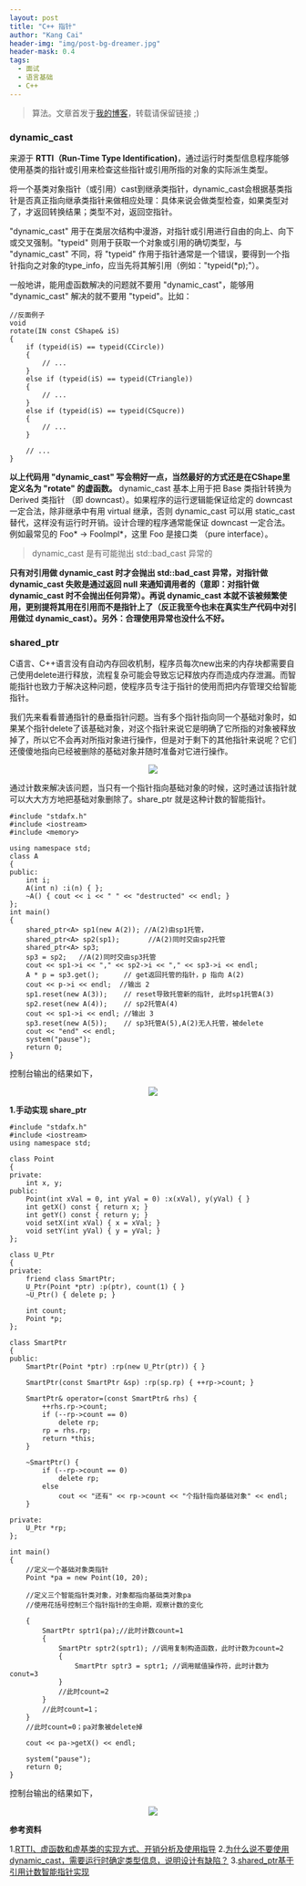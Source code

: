```yaml
---
layout: post
title: "C++ 指针"
author: "Kang Cai"
header-img: "img/post-bg-dreamer.jpg"
header-mask: 0.4
tags:
  - 面试
  - 语言基础
  - C++
---
```


> 算法。文章首发于[我的博客](https://kangcai.github.io)，转载请保留链接 ;)


### dynamic_cast

来源于 **RTTI（Run-Time Type Identification)**，通过运行时类型信息程序能够使用基类的指针或引用来检查这些指针或引用所指的对象的实际派生类型。

将一个基类对象指针（或引用）cast到继承类指针，dynamic_cast会根据基类指针是否真正指向继承类指针来做相应处理：具体来说会做类型检查，如果类型对了，才返回转换结果；类型不对，返回空指针。

"dynamic_cast" 用于在类层次结构中漫游，对指针或引用进行自由的向上、向下或交叉强制。"typeid" 则用于获取一个对象或引用的确切类型，与 "dynamic_cast" 不同，将 "typeid" 作用于指针通常是一个错误，要得到一个指针指向之对象的type_info，应当先将其解引用（例如："typeid(*p);"）。

一般地讲，能用虚函数解决的问题就不要用 "dynamic_cast"，能够用 "dynamic_cast" 解决的就不要用 "typeid"。比如：

```buildoutcfg
//反面例子
void
rotate(IN const CShape& iS)
{
    if (typeid(iS) == typeid(CCircle))
    {
        // ...
    }
    else if (typeid(iS) == typeid(CTriangle))
    {
        // ...
    }
    else if (typeid(iS) == typeid(CSqucre))
    {
        // ...
    }

    // ...
}
```

**以上代码用 "dynamic_cast" 写会稍好一点，当然最好的方式还是在CShape里定义名为 "rotate" 的虚函数。** dynamic_cast 基本上用于把 Base 类指针转换为 Derived 类指针 （即 downcast）。如果程序的运行逻辑能保证给定的 downcast 一定合法，除非继承中有用 virtual 继承，否则 dynamic_cast 可以用 static_cast 替代，这样没有运行时开销。设计合理的程序通常能保证 downcast 一定合法。例如最常见的 Foo* -> FooImpl*，这里 Foo 是接口类 （pure interface）。

> dynamic_cast 是有可能抛出 std::bad_cast 异常的 

**只有对引用做 dynamic_cast 时才会抛出 std::bad_cast 异常，对指针做 dynamic_cast 失败是通过返回 null 来通知调用者的（意即：对指针做 dynamic_cast 时不会抛出任何异常）。再说 dynamic_cast 本就不该被频繁使用，更别提将其用在引用而不是指针上了（反正我至今也未在真实生产代码中对引用做过 dynamic_cast）。另外：合理使用异常也没什么不好。**


### shared_ptr

C语言、C++语言没有自动内存回收机制，程序员每次new出来的内存块都需要自己使用delete进行释放，流程复杂可能会导致忘记释放内存而造成内存泄漏。而智能指针也致力于解决这种问题，使程序员专注于指针的使用而把内存管理交给智能指针。

我们先来看看普通指针的悬垂指针问题。当有多个指针指向同一个基础对象时，如果某个指针delete了该基础对象，对这个指针来说它是明确了它所指的对象被释放掉了，所以它不会再对所指对象进行操作，但是对于剩下的其他指针来说呢？它们还傻傻地指向已经被删除的基础对象并随时准备对它进行操作。

<center>
<img src="https://kangcai.github.io/img/in-post/post-lang/c10.PNG"/>
</center>

通过计数来解决该问题，当只有一个指针指向基础对象的时候，这时通过该指针就可以大大方方地把基础对象删除了。share_ptr 就是这种计数的智能指针。

```buildoutcfg
#include "stdafx.h"
#include <iostream>
#include <memory>

using namespace std;
class A
{
public:
	int i;
	A(int n) :i(n) { };
	~A() { cout << i << " " << "destructed" << endl; }
};
int main()
{
	shared_ptr<A> sp1(new A(2)); //A(2)由sp1托管，
	shared_ptr<A> sp2(sp1);       //A(2)同时交由sp2托管
	shared_ptr<A> sp3;
	sp3 = sp2;   //A(2)同时交由sp3托管
	cout << sp1->i << "," << sp2->i << "," << sp3->i << endl;
	A * p = sp3.get();      // get返回托管的指针，p 指向 A(2)
	cout << p->i << endl;  //输出 2
	sp1.reset(new A(3));    // reset导致托管新的指针, 此时sp1托管A(3)
	sp2.reset(new A(4));    // sp2托管A(4)
	cout << sp1->i << endl; //输出 3
	sp3.reset(new A(5));    // sp3托管A(5),A(2)无人托管，被delete
	cout << "end" << endl;
	system("pause");
	return 0;
}
```

控制台输出的结果如下，

<center>
<img src="https://kangcai.github.io/img/in-post/post-lang/c11.PNG"/>
</center>


**1.手动实现 share_ptr**

```buildoutcfg
#include "stdafx.h"
#include <iostream>
using namespace std;

class Point
{
private:
	int x, y;
public:
	Point(int xVal = 0, int yVal = 0) :x(xVal), y(yVal) { }
	int getX() const { return x; }
	int getY() const { return y; }
	void setX(int xVal) { x = xVal; }
	void setY(int yVal) { y = yVal; }
};

class U_Ptr
{
private:
	friend class SmartPtr;
	U_Ptr(Point *ptr) :p(ptr), count(1) { }
	~U_Ptr() { delete p; }

	int count;
	Point *p;
};

class SmartPtr
{
public:
	SmartPtr(Point *ptr) :rp(new U_Ptr(ptr)) { }

	SmartPtr(const SmartPtr &sp) :rp(sp.rp) { ++rp->count; }

	SmartPtr& operator=(const SmartPtr& rhs) {
		++rhs.rp->count;
		if (--rp->count == 0)
			delete rp;
		rp = rhs.rp;
		return *this;
	}

	~SmartPtr() {
		if (--rp->count == 0)
			delete rp;
		else
			cout << "还有" << rp->count << "个指针指向基础对象" << endl;
	}

private:
	U_Ptr *rp;
};

int main()
{
	//定义一个基础对象类指针
	Point *pa = new Point(10, 20);

	//定义三个智能指针类对象，对象都指向基础类对象pa
	//使用花括号控制三个指针指针的生命期，观察计数的变化

	{
		SmartPtr sptr1(pa);//此时计数count=1
		{
			SmartPtr sptr2(sptr1); //调用复制构造函数，此时计数为count=2
			{
				SmartPtr sptr3 = sptr1; //调用赋值操作符，此时计数为conut=3
			}
			//此时count=2
		}
		//此时count=1；
	}
	//此时count=0；pa对象被delete掉

	cout << pa->getX() << endl;

	system("pause");
	return 0;
}
```

控制台输出的结果如下，

<center>
<img src="https://kangcai.github.io/img/in-post/post-lang/c12.PNG"/>
</center>



**参考资料**

1.[RTTI、虚函数和虚基类的实现方式、开销分析及使用指导](http://baiy.cn/doc/cpp/inside_rtti.htm)
2.[为什么说不要使用 dynamic_cast，需要运行时确定类型信息，说明设计有缺陷？](https://www.zhihu.com/question/22445339)
3.[shared_ptr基于引用计数智能指针实现](https://blog.csdn.net/qq_16209077/article/details/52791434)